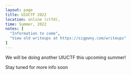 ```yaml
---
layout: page
title: UIUCTF 2022
location: online (ctfd), 
time: Summer, 2022
notes: [
  "Information to come",
  "View old writeups at https://sigpwny.com/writeups"
]
---
```


We will be doing another UIUCTF this upcoming summer!

Stay tuned for more info soon